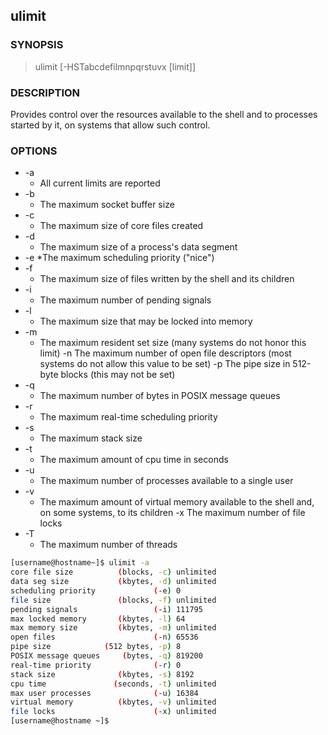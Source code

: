 ## ulimit


### SYNOPSIS 

> ulimit [-HSTabcdefilmnpqrstuvx [limit]]

### DESCRIPTION 

Provides control over the resources available to the shell and to processes started by it, on systems that allow such control.  

### OPTIONS

*  -a
   * All current limits are reported
*  -b
   * The maximum socket buffer size
*  -c 
   * The maximum size of core files created
*  -d
    * The maximum size of a process's data segment
*  -e
    *The maximum scheduling priority ("nice")
*  -f 
    * The maximum size of files written by the shell and its children
*  -i 
    * The maximum number of pending signals
*  -l 
    * The maximum size that may be locked into memory
*  -m 
    * The maximum resident set size (many systems do not honor this limit) -n     The maximum number of open file descriptors (most systems do not allow this value to be set) -p     The pipe size in 512-byte blocks (this may not be set)
*  -q 
    * The maximum number of bytes in POSIX message queues
*  -r 
    * The maximum real-time scheduling priority
*  -s 
    * The maximum stack size
*  -t 
    * The maximum amount of cpu time in seconds
*  -u 
    * The maximum number of processes available to a single user
*  -v 
    * The maximum amount of virtual memory available to the shell and, on some systems, to its children -x     The maximum number of file locks
*  -T 
    * The maximum number of threads

```bash
[username@hostname~]$ ulimit -a
core file size          (blocks, -c) unlimited
data seg size           (kbytes, -d) unlimited
scheduling priority             (-e) 0
file size               (blocks, -f) unlimited
pending signals                 (-i) 111795
max locked memory       (kbytes, -l) 64
max memory size         (kbytes, -m) unlimited
open files                      (-n) 65536
pipe size            (512 bytes, -p) 8
POSIX message queues     (bytes, -q) 819200
real-time priority              (-r) 0
stack size              (kbytes, -s) 8192
cpu time               (seconds, -t) unlimited
max user processes              (-u) 16384
virtual memory          (kbytes, -v) unlimited
file locks                      (-x) unlimited
[username@hostname ~]$
```